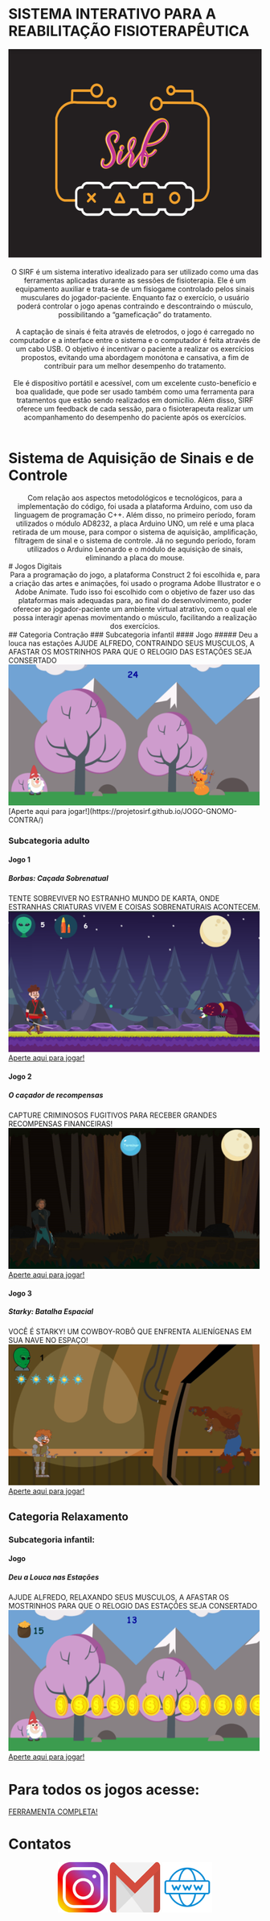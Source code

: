 
# SISTEMA INTERATIVO PARA A REABILITAÇÃO FISIOTERAPÊUTICA

<center>
<img src="LOGO.PNG" width="558" height="414"> 
</center>

<br>
<center>
O SIRF é um sistema interativo idealizado para ser utilizado como uma das ferramentas aplicadas durante as sessões de fisioterapia. Ele é um equipamento auxiliar e trata-se de um fisiogame controlado pelos sinais musculares do jogador-paciente. Enquanto faz o exercício, o usuário poderá controlar o jogo apenas contraindo e descontraindo o músculo, possibilitando a “gameficação” do tratamento.
<br>
  <br>
A captação de sinais é feita através de eletrodos, o jogo é carregado no computador e a interface entre o sistema e o computador é feita através de um cabo USB. O objetivo é incentivar o paciente a realizar os exercícios propostos, evitando uma abordagem monótona e cansativa, a fim de contribuir para um melhor desempenho do tratamento.
<br>
  <br>
Ele é dispositivo portátil e acessível, com um excelente custo-benefício e boa qualidade, que pode ser usado também como uma ferramenta para tratamentos que estão sendo realizados em domicílio. Além disso, SIRF oferece um feedback de cada sessão, para o fisioterapeuta realizar um acompanhamento do desempenho do paciente após os exercícios.
</center>
<br>

# Sistema de Aquisição de Sinais e de Controle
<center>
Com relação aos aspectos metodológicos e tecnológicos, para a implementação do código, foi usada a plataforma Arduino, com uso da linguagem de programação C++. Além disso, no primeiro período, foram utilizados o módulo AD8232, a placa Arduino UNO, um relé e uma placa retirada de um mouse, para compor o sistema de aquisição, amplificação, filtragem de sinal e o sistema de controle. Já no segundo período, foram utilizados o Arduino Leonardo e o módulo de aquisição de sinais, eliminando a placa do mouse. 
</center>
# Jogos Digitais
<center>
Para a programação do jogo, a plataforma Construct 2 foi escolhida e, para a criação das artes e animações, foi usado o programa Adobe Illustrator e o Adobe Animate. Tudo isso foi escolhido com o objetivo de fazer uso das plataformas mais adequadas para, ao final do desenvolvimento, poder oferecer ao jogador-paciente um ambiente virtual atrativo, com o qual ele possa interagir apenas movimentando o músculo, facilitando a realização dos exercícios.
</center>
## Categoria Contração
### Subcategoria infantil
#### Jogo
##### Deu a louca nas estações
AJUDE ALFREDO, CONTRAINDO SEUS MUSCULOS, A AFASTAR OS MOSTRINHOS PARA QUE O RELOGIO DAS ESTAÇÕES SEJA CONSERTADO
<img src="icon1.png" width="500" height="280"> 
<br>
[Aperte aqui para jogar!](https://projetosirf.github.io/JOGO-GNOMO-CONTRA/)

### Subcategoria adulto
#### Jogo 1
##### Borbas: Caçada Sobrenatual
TENTE SOBREVIVER NO ESTRANHO MUNDO DE KARTA, ONDE ESTRANHAS CRIATURAS VIVEM E COISAS SOBRENATURAIS ACONTECEM.
<img src="icon3.png" width="500" height="280"> 
<br>
[Aperte aqui para jogar!](https://projetosirf.github.io/JOGO1-BORBINHA/)


#### Jogo 2
##### O caçador de recompensas
CAPTURE CRIMINOSOS FUGITIVOS PARA RECEBER GRANDES RECOMPENSAS FINANCEIRAS!
<img src="2020-03-22 (4).png" width="500" height="280"> 
<br>
[Aperte aqui para jogar!](https://projetosirf.github.io/JOGO3-JACKE/)


#### Jogo 3
##### Starky: Batalha Espacial
VOCÊ É STARKY! UM COWBOY-ROBÔ QUE ENFRENTA ALIENÍGENAS EM SUA NAVE NO ESPAÇO!
<img src="icon4.png" width="500" height="280"> 
<br>
[Aperte aqui para jogar!](https://projetosirf.github.io/JOGO2-STARKY/)


## Categoria Relaxamento

### Subcategoria infantil:
#### Jogo
##### Deu a Louca nas Estações
AJUDE ALFREDO, RELAXANDO SEUS MUSCULOS, A AFASTAR OS MOSTRINHOS PARA QUE O RELOGIO DAS ESTAÇÕES SEJA CONSERTADO
<img src="icon2.png" width="500" height="280"> 
<br>
[Aperte aqui para jogar!](https://projetosirf.github.io/JOGO-RELAX-GNOMO/)


# Para todos os jogos acesse:
[FERRAMENTA COMPLETA!](https://projetosirf.github.io/OFICIAL/)


# Contatos
<center>
<a href="https://www.instagram.com/projetosirf" target="_blank">
<img title="INSTAGRAM" alt="NOME" src="i.png" width="100" height="100"/></a>
<a href="sirfgame10@gmail.com" target="_blank">
<img title="INSTAGRAM" alt="NOME" src="g.png" width="100" height="100"/></a>
<a href="https://www.facebook.com/maciel.araujo.3150" target="_blank">
<img title="FACEBOOK" alt="NOME" src="w.png" width="100" height="100"  /></a>
</center>
